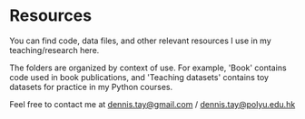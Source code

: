 # Resources
You can find code, data files, and other relevant resources I use in my teaching/research here.

The folders are organized by context of use. For example, 'Book' contains code used in book publications, and
'Teaching datasets' contains toy datasets for practice in my Python courses.

Feel free to contact me at dennis.tay@gmail.com / dennis.tay@polyu.edu.hk
